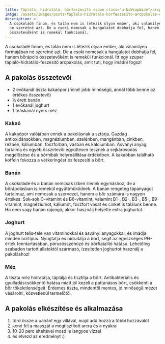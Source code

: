 ```yaml
---
title: Tápláló, hidratáló, bőrfeszesítő <span class="u-NoWrapWide">arcpakolás csokival</span>
image: /assets/images/posts/taplalo-hidratalo-borfeszesito-arcpakolas-csokival-social.jpg
description: >-
  A csokoládé finom, és talán nem is létezik olyan ember, aki valamilyen formájában
  ne szeretné azt. De a csoki nemcsak a hangulatot dobhatja fel, hanem bőrápoló
  összetevőként is remekül funkcionál.
---
```


A csokoládé finom, és talán nem is létezik olyan ember, aki valamilyen formájában
ne szeretné azt. De a csoki nemcsak a hangulatot dobhatja fel, hanem bőrápoló
összetevőként is remekül funkcionál. Itt egy szuper tápláló-hidratáló-feszesítő
arcpakolás, amit tuti, hogy imádni fogsz!

## A pakolás összetevői

*   2 evőkanál tiszta kakaópor (minél jobb minőségű, annál több benne az értékes összetevő)
*   ¼ érett banán
*   1 evőkanál joghurt
*   1 teáskanál nyers méz

### Kakaó

A kakaópor valójában ennek a pakolásnak a sztárja. Gazdag antioxidánsokban,
magnéziumban, szelénben, mangánban, cinkben, rézben, káliumban, foszforban,
vasban és kalciumban. Ásványi anyag tartalma és egyéb összetevői együttesen
tesznek a sejkárosodás megelőzése és a bőrhibák helyreállítása érdekében. A
kakaóban található koffein fokozza a vérkeringést és feszesíti a bőrt.

### Banán

A csokoládé és a banán nemcsak ízben illenek egymáshoz, de a bőrápolásban is
remekül együttműködnek. A banán rengeteg tápanyagot tartalmaz, ami nemcsak a
szervezet, hanem a bőr számára is nagyon értékes. Sok-sok C-vitamint és
B6-vitamint, valamint B1-, B2-, B3-, B5-, B9-vitamint, magnéziumot, káliumot,
foszfort vasat és cinket is találunk benne. Ha nem vagy banán rajongó, akkor
használj helyette extra joghurtot.

### Joghurt

A joghurt telis-tele van vitaminokkal és ásványi anyagokkal, és imádja minden
bőrtípus. Nyugtatja és hidratálja a bőrt, segít az egészséges PH-érték
fenntartásában, pórusösszehúzó és bőrfiatalító hatású. Lehetőleg szabadon
tartott állatoktól származó, ízesítetlen joghurtot használj a pakoláshoz!

### Méz

A tiszta méz hidratálja, táplálja és tisztítja a bőrt. Antibakteriális és
gyulladáscsökkentő hatása miatt jól kezeli a pattanásos bőrt, csökkenti a bőr
tökéletlenségeit. Érdemes tiszta, mindentől mentes, jó minőségű mézet vásárolni,
közvetlenül termelőtől.

## A pakolás elkészítése és alkalmazása

1.  törd össze a banánt egy villával, majd add hozzá a többi hozzávalót
2.  kend fel a masszát a megtisztított arcra és a nyakra
3.  10-20 perc elteltével mosd le langyos vízzel
4.  és élvezd az eredményt :)




